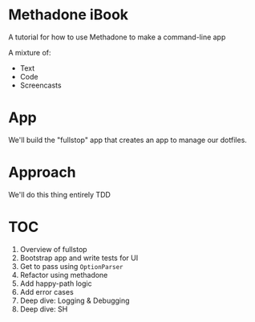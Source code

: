 # Methadone iBook

A tutorial for how to use Methadone to make a command-line app

A mixture of:

* Text
* Code
* Screencasts

# App

We'll build the "fullstop" app that creates an app to manage our dotfiles.

# Approach

We'll do this thing entirely TDD

# TOC

1. Overview of fullstop
2. Bootstrap app and write tests for UI
3. Get to pass using `OptionParser`
4. Refactor using methadone
5. Add happy-path logic
6. Add error cases
7. Deep dive: Logging & Debugging
8. Deep dive: SH
